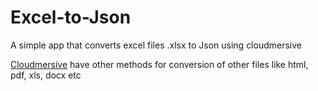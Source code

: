 # Excel-to-Json
A simple app that converts excel files .xlsx to Json using cloudmersive

<a href="https://api.cloudmersive.com/">Cloudmersive</a> have other methods for conversion of other files like html, pdf, xls, docx etc
